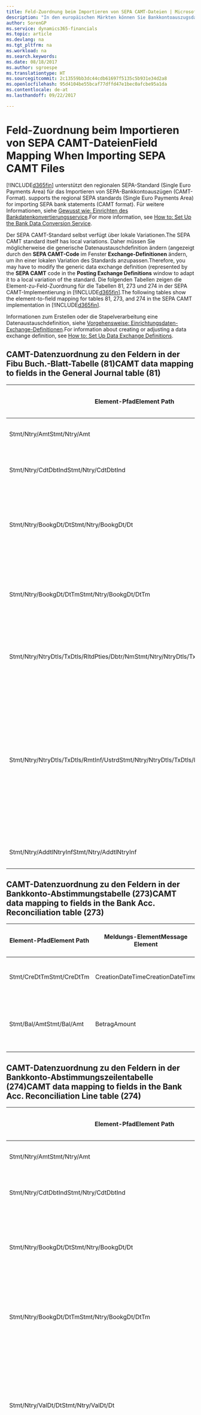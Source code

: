 ```yaml
---
title: Feld-Zuordnung beim Importieren von SEPA CAMT-Dateien | Microsoft Docs
description: "In den europäischen Märkten können Sie Bankkontoauszugsdateien in den regionalen SEPA-Standards  (einzelner Eurozahlungs-Bereich) importieren."
author: SorenGP
ms.service: dynamics365-financials
ms.topic: article
ms.devlang: na
ms.tgt_pltfrm: na
ms.workload: na
ms.search.keywords: 
ms.date: 08/18/2017
ms.author: sgroespe
ms.translationtype: HT
ms.sourcegitcommit: 2c13559bb3dc44cdb61697f5135c5b931e34d2a8
ms.openlocfilehash: 95d4104be55bcaf77dffd47e1bec0afcbe95a1da
ms.contentlocale: de-at
ms.lasthandoff: 09/22/2017

---
```

# <a name="field-mapping-when-importing-sepa-camt-files"></a><span data-ttu-id="bdf4d-103">Feld-Zuordnung beim Importieren von SEPA CAMT-Dateien</span><span class="sxs-lookup"><span data-stu-id="bdf4d-103">Field Mapping When Importing SEPA CAMT Files</span></span>
[!INCLUDE[d365fin](includes/d365fin_md.md)]<span data-ttu-id="bdf4d-104"> unterstützt den regionalen SEPA-Standard (Single Euro Payments Area) für das Importieren von SEPA-Bankkontoauszügen (CAMT-Format).</span><span class="sxs-lookup"><span data-stu-id="bdf4d-104"> supports the regional SEPA standards (Single Euro Payments Area) for importing SEPA bank statements (CAMT format).</span></span> <span data-ttu-id="bdf4d-105">Für weitere Informationen, siehe [Gewusst wie: Einrichten des Bankdatenkonvertierungsservice](bank-how-setup-bank-data-conversion-service.md).</span><span class="sxs-lookup"><span data-stu-id="bdf4d-105">For more information, see [How to: Set Up the Bank Data Conversion Service](bank-how-setup-bank-data-conversion-service.md).</span></span>  

 <span data-ttu-id="bdf4d-106">Der SEPA CAMT-Standard selbst verfügt über lokale Variationen.</span><span class="sxs-lookup"><span data-stu-id="bdf4d-106">The SEPA CAMT standard itself has local variations.</span></span> <span data-ttu-id="bdf4d-107">Daher müssen Sie möglicherweise die generische Datenaustauschdefinition ändern (angezeigt durch den **SEPA CAMT-Code** im Fenster **Exchange-Definitionen** ändern, um ihn einer lokalen Variation des Standards anzupassen.</span><span class="sxs-lookup"><span data-stu-id="bdf4d-107">Therefore, you may have to modify the generic data exchange definition (represented by the **SEPA CAMT** code in the **Posting Exchange Definitions** window to adapt it to a local variation of the standard.</span></span> <span data-ttu-id="bdf4d-108">Die folgenden Tabellen zeigen die Element-zu-Feld-Zuordnung für die Tabellen 81, 273 und 274 in der SEPA CAMT-Implementierung in [!INCLUDE[d365fin](includes/d365fin_md.md)].</span><span class="sxs-lookup"><span data-stu-id="bdf4d-108">The following tables show the element-to-field mapping for tables 81, 273, and 274 in the SEPA CAMT implementation in [!INCLUDE[d365fin](includes/d365fin_md.md)].</span></span>  

 <span data-ttu-id="bdf4d-109">Informationen zum Erstellen oder die Stapelverarbeitung eine Datenaustauschdefinition, siehe [Vorgehensweise: Einrichtungsdaten-Exchange-Definitionen](across-how-to-set-up-data-exchange-definitions.md).</span><span class="sxs-lookup"><span data-stu-id="bdf4d-109">For information about creating or adjusting a data exchange definition, see [How to: Set Up Data Exchange Definitions](across-how-to-set-up-data-exchange-definitions.md).</span></span>  

## <a name="camt-data-mapping-to-fields-in-the-general-journal-table-81"></a><span data-ttu-id="bdf4d-110">CAMT-Datenzuordnung zu den Feldern in der Fibu Buch.-Blatt-Tabelle (81)</span><span class="sxs-lookup"><span data-stu-id="bdf4d-110">CAMT data mapping to fields in the General Journal table (81)</span></span>  

|<span data-ttu-id="bdf4d-111">Element-Pfad</span><span class="sxs-lookup"><span data-stu-id="bdf4d-111">Element Path</span></span>|<span data-ttu-id="bdf4d-112">Meldungs-Element</span><span class="sxs-lookup"><span data-stu-id="bdf4d-112">Message Element</span></span>|<span data-ttu-id="bdf4d-113">Datentyp</span><span class="sxs-lookup"><span data-stu-id="bdf4d-113">Data Type</span></span>|<span data-ttu-id="bdf4d-114">Beschreibung</span><span class="sxs-lookup"><span data-stu-id="bdf4d-114">Description</span></span>|<span data-ttu-id="bdf4d-115">Kennzeichen mit negativem Zeichen</span><span class="sxs-lookup"><span data-stu-id="bdf4d-115">Negative-Sign Identifier</span></span>|<span data-ttu-id="bdf4d-116">Feldnr.</span><span class="sxs-lookup"><span data-stu-id="bdf4d-116">Field No.</span></span>|<span data-ttu-id="bdf4d-117">Feldname</span><span class="sxs-lookup"><span data-stu-id="bdf4d-117">Field Name</span></span>|  
|------------------|---------------------|---------------|-----------------|-------------------------------|---------------|----------------|  
|<span data-ttu-id="bdf4d-118">Stmt/Ntry/Amt</span><span class="sxs-lookup"><span data-stu-id="bdf4d-118">Stmt/Ntry/Amt</span></span>|<span data-ttu-id="bdf4d-119">Betrag</span><span class="sxs-lookup"><span data-stu-id="bdf4d-119">Amount</span></span>|<span data-ttu-id="bdf4d-120">Dezimal</span><span class="sxs-lookup"><span data-stu-id="bdf4d-120">Decimal</span></span>|<span data-ttu-id="bdf4d-121">Der Geldbetrag im Bargeldposten</span><span class="sxs-lookup"><span data-stu-id="bdf4d-121">The amount of money in the cash entry</span></span>||<span data-ttu-id="bdf4d-122">13</span><span class="sxs-lookup"><span data-stu-id="bdf4d-122">13</span></span>|<span data-ttu-id="bdf4d-123">Betrag</span><span class="sxs-lookup"><span data-stu-id="bdf4d-123">Amount</span></span>|  
|<span data-ttu-id="bdf4d-124">Stmt/Ntry/CdtDbtInd</span><span class="sxs-lookup"><span data-stu-id="bdf4d-124">Stmt/Ntry/CdtDbtInd</span></span>|<span data-ttu-id="bdf4d-125">CreditDebitIndicator</span><span class="sxs-lookup"><span data-stu-id="bdf4d-125">CreditDebitIndicator</span></span>|<span data-ttu-id="bdf4d-126">Text</span><span class="sxs-lookup"><span data-stu-id="bdf4d-126">Text</span></span>|<span data-ttu-id="bdf4d-127">Gibt an, ob der Posten ein Habenbetrag oder ein Sollposten ist</span><span class="sxs-lookup"><span data-stu-id="bdf4d-127">Indicates whether the entry is a credit or a debit entry</span></span>|<span data-ttu-id="bdf4d-128">DBIT</span><span class="sxs-lookup"><span data-stu-id="bdf4d-128">DBIT</span></span>|<span data-ttu-id="bdf4d-129">13</span><span class="sxs-lookup"><span data-stu-id="bdf4d-129">13</span></span>|<span data-ttu-id="bdf4d-130">Betrag</span><span class="sxs-lookup"><span data-stu-id="bdf4d-130">Amount</span></span>|  
|<span data-ttu-id="bdf4d-131">Stmt/Ntry/BookgDt/Dt</span><span class="sxs-lookup"><span data-stu-id="bdf4d-131">Stmt/Ntry/BookgDt/Dt</span></span>|<span data-ttu-id="bdf4d-132">Datum</span><span class="sxs-lookup"><span data-stu-id="bdf4d-132">Date</span></span>|<span data-ttu-id="bdf4d-133">Datum</span><span class="sxs-lookup"><span data-stu-id="bdf4d-133">Date</span></span>|<span data-ttu-id="bdf4d-134">Das Datum der Buchung eines Postens auf einem Konto oder in den Büchern des Buchhaltungsservices.</span><span class="sxs-lookup"><span data-stu-id="bdf4d-134">The date when an entry is posted to an account on the account servicer's books</span></span>||<span data-ttu-id="bdf4d-135">5</span><span class="sxs-lookup"><span data-stu-id="bdf4d-135">5</span></span>|<span data-ttu-id="bdf4d-136">Buchungsdatum</span><span class="sxs-lookup"><span data-stu-id="bdf4d-136">Posting Date</span></span>|  
|<span data-ttu-id="bdf4d-137">Stmt/Ntry/BookgDt/DtTm</span><span class="sxs-lookup"><span data-stu-id="bdf4d-137">Stmt/Ntry/BookgDt/DtTm</span></span>|<span data-ttu-id="bdf4d-138">DateTime</span><span class="sxs-lookup"><span data-stu-id="bdf4d-138">DateTime</span></span>|<span data-ttu-id="bdf4d-139">DateTime</span><span class="sxs-lookup"><span data-stu-id="bdf4d-139">DateTime</span></span>|<span data-ttu-id="bdf4d-140">Das Datum und die Uhrzeit der Buchung eines Postens auf einem Konto oder in den Büchern des Buchhaltungsservices.</span><span class="sxs-lookup"><span data-stu-id="bdf4d-140">The date and time when an entry is posted to an account on the account servicer's books</span></span>||<span data-ttu-id="bdf4d-141">5</span><span class="sxs-lookup"><span data-stu-id="bdf4d-141">5</span></span>|<span data-ttu-id="bdf4d-142">Buchungsdatum</span><span class="sxs-lookup"><span data-stu-id="bdf4d-142">Posting Date</span></span>|  
|<span data-ttu-id="bdf4d-143">Stmt/Ntry/NtryDtls/TxDtls/RltdPties/Dbtr/Nm</span><span class="sxs-lookup"><span data-stu-id="bdf4d-143">Stmt/Ntry/NtryDtls/TxDtls/RltdPties/Dbtr/Nm</span></span>|<span data-ttu-id="bdf4d-144">Name</span><span class="sxs-lookup"><span data-stu-id="bdf4d-144">Name</span></span>|<span data-ttu-id="bdf4d-145">Text</span><span class="sxs-lookup"><span data-stu-id="bdf4d-145">Text</span></span>|<span data-ttu-id="bdf4d-146">Der Name der Partei, die einen Geldbetrag an das (wesentlichen) schuldet können</span><span class="sxs-lookup"><span data-stu-id="bdf4d-146">The name of the party that owes an amount of money to the (ultimate) creditor</span></span>||<span data-ttu-id="bdf4d-147">1221</span><span class="sxs-lookup"><span data-stu-id="bdf4d-147">1221</span></span>|<span data-ttu-id="bdf4d-148">Informationen Zahlender</span><span class="sxs-lookup"><span data-stu-id="bdf4d-148">Payer Information</span></span>|  
|<span data-ttu-id="bdf4d-149">Stmt/Ntry/NtryDtls/TxDtls/RmtInf/Ustrd</span><span class="sxs-lookup"><span data-stu-id="bdf4d-149">Stmt/Ntry/NtryDtls/TxDtls/RmtInf/Ustrd</span></span>|<span data-ttu-id="bdf4d-150">Unstrukturiert</span><span class="sxs-lookup"><span data-stu-id="bdf4d-150">Unstructured</span></span>|<span data-ttu-id="bdf4d-151">Text</span><span class="sxs-lookup"><span data-stu-id="bdf4d-151">Text</span></span>|<span data-ttu-id="bdf4d-152">Informationen, die angegeben werden, um Abgleichen/Abstimmung eines Postens mit den Artikeln zu aktivieren, die die Zahlung abgleichen soll, wie etwa Handelsrechnungen in einem Debitorensystem, in unstrukturierter Form.</span><span class="sxs-lookup"><span data-stu-id="bdf4d-152">Information supplied to enable the matching/reconciliation of an entry with the items that the payment is intended to settle, such as commercial invoices in an accounts-receivable system, in an unstructured form</span></span>||<span data-ttu-id="bdf4d-153">8</span><span class="sxs-lookup"><span data-stu-id="bdf4d-153">8</span></span>|<span data-ttu-id="bdf4d-154">Beschreibung</span><span class="sxs-lookup"><span data-stu-id="bdf4d-154">Description</span></span>|  
|<span data-ttu-id="bdf4d-155">Stmt/Ntry/AddtlNtryInf</span><span class="sxs-lookup"><span data-stu-id="bdf4d-155">Stmt/Ntry/AddtlNtryInf</span></span>|<span data-ttu-id="bdf4d-156">ZusätzlicheEingabeInformationen</span><span class="sxs-lookup"><span data-stu-id="bdf4d-156">AdditionalEntryInformation</span></span>|<span data-ttu-id="bdf4d-157">Text</span><span class="sxs-lookup"><span data-stu-id="bdf4d-157">Text</span></span>|<span data-ttu-id="bdf4d-158">Zusätzliche Informationen zu der Eingabe</span><span class="sxs-lookup"><span data-stu-id="bdf4d-158">Additional information about the entry</span></span>||<span data-ttu-id="bdf4d-159">1222</span><span class="sxs-lookup"><span data-stu-id="bdf4d-159">1222</span></span>|<span data-ttu-id="bdf4d-160">Transaktionsinformationen</span><span class="sxs-lookup"><span data-stu-id="bdf4d-160">Transaction Information</span></span>|  

## <a name="camt-data-mapping-to-fields-in-the-bank-acc-reconciliation-table-273"></a><span data-ttu-id="bdf4d-161">CAMT-Datenzuordnung zu den Feldern in der Bankkonto-Abstimmungstabelle (273)</span><span class="sxs-lookup"><span data-stu-id="bdf4d-161">CAMT data mapping to fields in the Bank Acc. Reconciliation table (273)</span></span>  

|<span data-ttu-id="bdf4d-162">Element-Pfad</span><span class="sxs-lookup"><span data-stu-id="bdf4d-162">Element Path</span></span>|<span data-ttu-id="bdf4d-163">Meldungs-Element</span><span class="sxs-lookup"><span data-stu-id="bdf4d-163">Message Element</span></span>|<span data-ttu-id="bdf4d-164">Datentyp</span><span class="sxs-lookup"><span data-stu-id="bdf4d-164">Data Type</span></span>|<span data-ttu-id="bdf4d-165">Beschreibung</span><span class="sxs-lookup"><span data-stu-id="bdf4d-165">Description</span></span>|<span data-ttu-id="bdf4d-166">Kennzeichen mit negativem Zeichen</span><span class="sxs-lookup"><span data-stu-id="bdf4d-166">Negative-Sign Identifier</span></span>|<span data-ttu-id="bdf4d-167">Feldnr.</span><span class="sxs-lookup"><span data-stu-id="bdf4d-167">Field No.</span></span>|<span data-ttu-id="bdf4d-168">Feldname</span><span class="sxs-lookup"><span data-stu-id="bdf4d-168">Field Name</span></span>|  
|------------------|---------------------|---------------|-----------------|-------------------------------|---------------|----------------|  
|<span data-ttu-id="bdf4d-169">Stmt/CreDtTm</span><span class="sxs-lookup"><span data-stu-id="bdf4d-169">Stmt/CreDtTm</span></span>|<span data-ttu-id="bdf4d-170">CreationDateTime</span><span class="sxs-lookup"><span data-stu-id="bdf4d-170">CreationDateTime</span></span>|<span data-ttu-id="bdf4d-171">Datum</span><span class="sxs-lookup"><span data-stu-id="bdf4d-171">Date</span></span>|<span data-ttu-id="bdf4d-172">Das Datum und die Uhrzeit der Erstellung der Nachricht.</span><span class="sxs-lookup"><span data-stu-id="bdf4d-172">The date and time when the message was created</span></span>||<span data-ttu-id="bdf4d-173">3</span><span class="sxs-lookup"><span data-stu-id="bdf4d-173">3</span></span>|<span data-ttu-id="bdf4d-174">Auszugsdatum</span><span class="sxs-lookup"><span data-stu-id="bdf4d-174">Statement Date</span></span>|  
|<span data-ttu-id="bdf4d-175">Stmt/Bal/Amt</span><span class="sxs-lookup"><span data-stu-id="bdf4d-175">Stmt/Bal/Amt</span></span>|<span data-ttu-id="bdf4d-176">Betrag</span><span class="sxs-lookup"><span data-stu-id="bdf4d-176">Amount</span></span>|<span data-ttu-id="bdf4d-177">Dezimal</span><span class="sxs-lookup"><span data-stu-id="bdf4d-177">Decimal</span></span>|<span data-ttu-id="bdf4d-178">Der Betrag, der aus den Nettobeträgen für alle Soll- und Habenposten resultiert</span><span class="sxs-lookup"><span data-stu-id="bdf4d-178">The amount resulting from the netted amounts for all debit and credit entries</span></span>||<span data-ttu-id="bdf4d-179">4</span><span class="sxs-lookup"><span data-stu-id="bdf4d-179">4</span></span>|<span data-ttu-id="bdf4d-180">Auszug Schluss-Saldo</span><span class="sxs-lookup"><span data-stu-id="bdf4d-180">Statement Ending Balance</span></span>|  

## <a name="camt-data-mapping-to-fields-in-the-bank-acc-reconciliation-line-table-274"></a><span data-ttu-id="bdf4d-181">CAMT-Datenzuordnung zu den Feldern in der Bankkonto-Abstimmungszeilentabelle (274)</span><span class="sxs-lookup"><span data-stu-id="bdf4d-181">CAMT data mapping to fields in the Bank Acc. Reconciliation Line table (274)</span></span>  

|<span data-ttu-id="bdf4d-182">Element-Pfad</span><span class="sxs-lookup"><span data-stu-id="bdf4d-182">Element Path</span></span>|<span data-ttu-id="bdf4d-183">Meldungs-Element</span><span class="sxs-lookup"><span data-stu-id="bdf4d-183">Message Element</span></span>|<span data-ttu-id="bdf4d-184">Datentyp</span><span class="sxs-lookup"><span data-stu-id="bdf4d-184">Data Type</span></span>|<span data-ttu-id="bdf4d-185">Beschreibung</span><span class="sxs-lookup"><span data-stu-id="bdf4d-185">Description</span></span>|<span data-ttu-id="bdf4d-186">Kennzeichen mit negativem Zeichen</span><span class="sxs-lookup"><span data-stu-id="bdf4d-186">Negative-Sign Identifier</span></span>|<span data-ttu-id="bdf4d-187">Feldnr.</span><span class="sxs-lookup"><span data-stu-id="bdf4d-187">Field No.</span></span>|<span data-ttu-id="bdf4d-188">Feldname</span><span class="sxs-lookup"><span data-stu-id="bdf4d-188">Field Name</span></span>|  
|------------------|---------------------|---------------|-----------------|-------------------------------|---------------|----------------|  
|<span data-ttu-id="bdf4d-189">Stmt/Ntry/Amt</span><span class="sxs-lookup"><span data-stu-id="bdf4d-189">Stmt/Ntry/Amt</span></span>|<span data-ttu-id="bdf4d-190">Betrag</span><span class="sxs-lookup"><span data-stu-id="bdf4d-190">Amount</span></span>|<span data-ttu-id="bdf4d-191">Dezimal</span><span class="sxs-lookup"><span data-stu-id="bdf4d-191">Decimal</span></span>|<span data-ttu-id="bdf4d-192">Der Geldbetrag im Bargeldposten</span><span class="sxs-lookup"><span data-stu-id="bdf4d-192">The amount of money in the cash entry</span></span>||<span data-ttu-id="bdf4d-193">7</span><span class="sxs-lookup"><span data-stu-id="bdf4d-193">7</span></span>|<span data-ttu-id="bdf4d-194">Auszugsbetrag</span><span class="sxs-lookup"><span data-stu-id="bdf4d-194">Statement Amount</span></span>|  
|<span data-ttu-id="bdf4d-195">Stmt/Ntry/CdtDbtInd</span><span class="sxs-lookup"><span data-stu-id="bdf4d-195">Stmt/Ntry/CdtDbtInd</span></span>|<span data-ttu-id="bdf4d-196">CreditDebitIndicator</span><span class="sxs-lookup"><span data-stu-id="bdf4d-196">CreditDebitIndicator</span></span>|<span data-ttu-id="bdf4d-197">Text</span><span class="sxs-lookup"><span data-stu-id="bdf4d-197">Text</span></span>|<span data-ttu-id="bdf4d-198">Gibt an, ob der Posten ein Habenbetrag oder ein Sollposten ist</span><span class="sxs-lookup"><span data-stu-id="bdf4d-198">Indicates whether the entry is a credit or a debit entry</span></span>|<span data-ttu-id="bdf4d-199">DBIT</span><span class="sxs-lookup"><span data-stu-id="bdf4d-199">DBIT</span></span>|<span data-ttu-id="bdf4d-200">7</span><span class="sxs-lookup"><span data-stu-id="bdf4d-200">7</span></span>|<span data-ttu-id="bdf4d-201">Auszugsbetrag</span><span class="sxs-lookup"><span data-stu-id="bdf4d-201">Statement Amount</span></span>|  
|<span data-ttu-id="bdf4d-202">Stmt/Ntry/BookgDt/Dt</span><span class="sxs-lookup"><span data-stu-id="bdf4d-202">Stmt/Ntry/BookgDt/Dt</span></span>|<span data-ttu-id="bdf4d-203">Datum</span><span class="sxs-lookup"><span data-stu-id="bdf4d-203">Date</span></span>|<span data-ttu-id="bdf4d-204">Datum</span><span class="sxs-lookup"><span data-stu-id="bdf4d-204">Date</span></span>|<span data-ttu-id="bdf4d-205">Das Datum der Buchung eines Postens auf einem Konto oder in den Büchern des Buchhaltungsservices.</span><span class="sxs-lookup"><span data-stu-id="bdf4d-205">The date when an entry is posted to an account on the account servicer's books</span></span>||<span data-ttu-id="bdf4d-206">5</span><span class="sxs-lookup"><span data-stu-id="bdf4d-206">5</span></span>|<span data-ttu-id="bdf4d-207">Transaktionsdatum</span><span class="sxs-lookup"><span data-stu-id="bdf4d-207">Transaction Date</span></span>|  
|<span data-ttu-id="bdf4d-208">Stmt/Ntry/BookgDt/DtTm</span><span class="sxs-lookup"><span data-stu-id="bdf4d-208">Stmt/Ntry/BookgDt/DtTm</span></span>|<span data-ttu-id="bdf4d-209">DateTime</span><span class="sxs-lookup"><span data-stu-id="bdf4d-209">DateTime</span></span>|<span data-ttu-id="bdf4d-210">DateTime</span><span class="sxs-lookup"><span data-stu-id="bdf4d-210">DateTime</span></span>|<span data-ttu-id="bdf4d-211">Das Datum und die Uhrzeit der Buchung eines Postens auf einem Konto oder in den Büchern des Buchhaltungsservices.</span><span class="sxs-lookup"><span data-stu-id="bdf4d-211">The date and time when an entry is posted to an account on the account servicer's books</span></span>||<span data-ttu-id="bdf4d-212">5</span><span class="sxs-lookup"><span data-stu-id="bdf4d-212">5</span></span>|<span data-ttu-id="bdf4d-213">Transaktionsdatum</span><span class="sxs-lookup"><span data-stu-id="bdf4d-213">Transaction Date</span></span>|  
|<span data-ttu-id="bdf4d-214">Stmt/Ntry/ValDt/Dt</span><span class="sxs-lookup"><span data-stu-id="bdf4d-214">Stmt/Ntry/ValDt/Dt</span></span>|<span data-ttu-id="bdf4d-215">Datum</span><span class="sxs-lookup"><span data-stu-id="bdf4d-215">Date</span></span>|<span data-ttu-id="bdf4d-216">Datum</span><span class="sxs-lookup"><span data-stu-id="bdf4d-216">Date</span></span>|<span data-ttu-id="bdf4d-217">Das Datum, an dem Anlagen für den Kontobesitzer im Falle eines Habenpostens verfügbar sind oder oder im Falle eines Sollpostens nicht mehr verfügbar sind.</span><span class="sxs-lookup"><span data-stu-id="bdf4d-217">The date when assets become available to the account owner in case of a credit entry, or cease to be available to the account owner in case of a debit entry</span></span>||<span data-ttu-id="bdf4d-218">12</span><span class="sxs-lookup"><span data-stu-id="bdf4d-218">12</span></span>|<span data-ttu-id="bdf4d-219">Valutadatum</span><span class="sxs-lookup"><span data-stu-id="bdf4d-219">Value Date</span></span>|  
|<span data-ttu-id="bdf4d-220">Stmt/Ntry/ValDt/DtTm</span><span class="sxs-lookup"><span data-stu-id="bdf4d-220">Stmt/Ntry/ValDt/DtTm</span></span>|<span data-ttu-id="bdf4d-221">DateTime</span><span class="sxs-lookup"><span data-stu-id="bdf4d-221">DateTime</span></span>|<span data-ttu-id="bdf4d-222">DateTime</span><span class="sxs-lookup"><span data-stu-id="bdf4d-222">DateTime</span></span>|<span data-ttu-id="bdf4d-223">Das Datum und die Uhrzeit, wenn Anlagen für den Kontobesitzer im Falle eines Habenpostens verfügbar sind oder oder im Falle eines Sollpostens nicht mehr verfügbar sind.</span><span class="sxs-lookup"><span data-stu-id="bdf4d-223">The date and time when assets become available to the account owner in case of a credit entry, or cease to be available to the account owner in case of a debit entry</span></span>||<span data-ttu-id="bdf4d-224">12</span><span class="sxs-lookup"><span data-stu-id="bdf4d-224">12</span></span>|<span data-ttu-id="bdf4d-225">Valutadatum</span><span class="sxs-lookup"><span data-stu-id="bdf4d-225">Value Date</span></span>|  
|<span data-ttu-id="bdf4d-226">Stmt/Ntry/NtryDtls/TxDtls/RltdPties/Dbtr/Nm</span><span class="sxs-lookup"><span data-stu-id="bdf4d-226">Stmt/Ntry/NtryDtls/TxDtls/RltdPties/Dbtr/Nm</span></span>|<span data-ttu-id="bdf4d-227">Name</span><span class="sxs-lookup"><span data-stu-id="bdf4d-227">Name</span></span>|<span data-ttu-id="bdf4d-228">Text</span><span class="sxs-lookup"><span data-stu-id="bdf4d-228">Text</span></span>|<span data-ttu-id="bdf4d-229">Der Name der Partei, die einen Geldbetrag an das (wesentlichen) schuldet können</span><span class="sxs-lookup"><span data-stu-id="bdf4d-229">The name of the party that owes an amount of money to the (ultimate) creditor</span></span>||<span data-ttu-id="bdf4d-230">15</span><span class="sxs-lookup"><span data-stu-id="bdf4d-230">15</span></span>|<span data-ttu-id="bdf4d-231">Informationen Zahlender</span><span class="sxs-lookup"><span data-stu-id="bdf4d-231">Payer Information</span></span>|  
|<span data-ttu-id="bdf4d-232">Stmt/Ntry/NtryDtls/TxDtls/RmtInf/Ustrd</span><span class="sxs-lookup"><span data-stu-id="bdf4d-232">Stmt/Ntry/NtryDtls/TxDtls/RmtInf/Ustrd</span></span>|<span data-ttu-id="bdf4d-233">Unstrukturiert</span><span class="sxs-lookup"><span data-stu-id="bdf4d-233">Unstructured</span></span>|<span data-ttu-id="bdf4d-234">Text</span><span class="sxs-lookup"><span data-stu-id="bdf4d-234">Text</span></span>|<span data-ttu-id="bdf4d-235">Informationen, die angegeben werden, um Abgleichen/Abstimmung eines Postens mit den Artikeln zu aktivieren, die die Zahlung abgleichen soll, wie etwa Handelsrechnungen in einem Debitorensystem, in unstrukturierter Form.</span><span class="sxs-lookup"><span data-stu-id="bdf4d-235">Information supplied to enable the matching/reconciliation of an entry with the items that the payment is intended to settle, such as commercial invoices in an accounts-receivable system, in an unstructured form</span></span>||<span data-ttu-id="bdf4d-236">6</span><span class="sxs-lookup"><span data-stu-id="bdf4d-236">6</span></span>|<span data-ttu-id="bdf4d-237">Beschreibung</span><span class="sxs-lookup"><span data-stu-id="bdf4d-237">Description</span></span>|  
|<span data-ttu-id="bdf4d-238">Stmt/Ntry/AddtlNtryInf</span><span class="sxs-lookup"><span data-stu-id="bdf4d-238">Stmt/Ntry/AddtlNtryInf</span></span>|<span data-ttu-id="bdf4d-239">ZusätzlicheEingabeInformationen</span><span class="sxs-lookup"><span data-stu-id="bdf4d-239">AdditionalEntryInformation</span></span>|<span data-ttu-id="bdf4d-240">Text</span><span class="sxs-lookup"><span data-stu-id="bdf4d-240">Text</span></span>|<span data-ttu-id="bdf4d-241">Zusätzliche Informationen zu der Eingabe</span><span class="sxs-lookup"><span data-stu-id="bdf4d-241">Additional information about the entry</span></span>||<span data-ttu-id="bdf4d-242">16</span><span class="sxs-lookup"><span data-stu-id="bdf4d-242">16</span></span>|<span data-ttu-id="bdf4d-243">Transaktionsinformationen</span><span class="sxs-lookup"><span data-stu-id="bdf4d-243">Transaction Information</span></span>|  

 <span data-ttu-id="bdf4d-244">Elemente im **Ntry**-Knoten, die in [!INCLUDE[d365fin](includes/d365fin_md.md)] importiert, aber nicht mit einem Feld verknüpft werden, werden in der **Exch.Spaltendefinition buchen**-Tabelle gespeichert.</span><span class="sxs-lookup"><span data-stu-id="bdf4d-244">Elements in the **Ntry** node that are imported into [!INCLUDE[d365fin](includes/d365fin_md.md)] but not mapped to any fields are stored in the **Posting Exch. Column Def** table.</span></span> <span data-ttu-id="bdf4d-245">Benutzer können diese Elemente **Zahlungsabstimmungsbuch.-Blatt**, **Zahlungsausgleich** und **Bankkonto Abstimmen** Fenstern anzeigen, indem sie die **Details zur Bankauszugsposition** Aktion auswählen.</span><span class="sxs-lookup"><span data-stu-id="bdf4d-245">Users can view these elements from the **Payment Reconciliation Journal**, **Payment Application**, and **Bank Acc. Reconciliation** windows by choosing the **Bank Statement Line Details** action.</span></span> <span data-ttu-id="bdf4d-246">Weitere Informationen finden Sie unter [So gehts: Abstimmen von Zahlungen mithilfe der automatischen Anwendung](receivables-how-reconcile-payments-auto-application.md).</span><span class="sxs-lookup"><span data-stu-id="bdf4d-246">For more information, see [How to: Reconcile Payments Using Automatic Application](receivables-how-reconcile-payments-auto-application.md).</span></span>  
## <a name="see-also"></a><span data-ttu-id="bdf4d-247">Siehe auch</span><span class="sxs-lookup"><span data-stu-id="bdf4d-247">See Also</span></span>  
[<span data-ttu-id="bdf4d-248">Einrichten eines Datenaustauschs</span><span class="sxs-lookup"><span data-stu-id="bdf4d-248">Set Up Data Exchange</span></span>](across-set-up-data-exchange.md)  
[<span data-ttu-id="bdf4d-249">Datenaustausch als Elektronische Dokumente </span><span class="sxs-lookup"><span data-stu-id="bdf4d-249">Exchanging Data as Electronic Documents</span></span>](across-data-exchange.md)  
<span data-ttu-id="bdf4d-250">[Gewusst wie: Einrichten des Bankdatenkonvertierungsservice](bank-how-setup-bank-data-conversion-service.md) </span><span class="sxs-lookup"><span data-stu-id="bdf4d-250">[How to: Set Up the Bank Data Conversion Service](bank-how-setup-bank-data-conversion-service.md) </span></span>  
[<span data-ttu-id="bdf4d-251">Gewusst wie: Verwenden von XML-Schemata zur Vorbereitung von Datenaustauschdefinitionen</span><span class="sxs-lookup"><span data-stu-id="bdf4d-251">How to: Use XML Schemas to Prepare Data Exchange Definitions</span></span>](across-how-to-use-xml-schemas-to-prepare-data-exchange-definitions.md)  
[<span data-ttu-id="bdf4d-252">Vorgehensweise: Abstimmen von Zahlungen mithilfe der automatischen Anwendung</span><span class="sxs-lookup"><span data-stu-id="bdf4d-252">How to: Reconcile Payments Using Automatic Application</span></span>](receivables-how-reconcile-payments-auto-application.md)  

